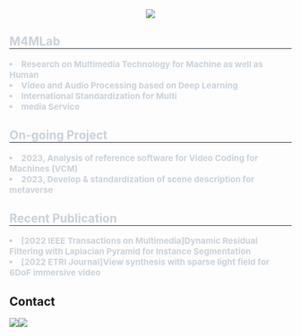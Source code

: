 <div align= "center">
    <img src="https://capsule-render.vercel.app/api?type=waving&color=0:6a9bbb,100:a69eba&height=180&text=Media%20for%20Machine%20Lab's%20Github&animation=fadeIn&fontColor=c9cdd5&fontSize=60" />
    </div>
    <div style="text-align: left;"> 
    <h2 style="border-bottom: 1px solid #21262d; color: #c9d1d9;"> M4MLab </h2>  
    <div style="font-weight: 700; font-size: 15px; text-align: left; color: #c9d1d9;"> <li> Research on Multimedia Technology for Machine as well as Human</li><li> Video and Audio Processing based on Deep Learning</li><li> International Standardization for Multi<li>media Service </div> 
        <div style="text-align: left;"> 
    <h2 style="border-bottom: 1px solid #21262d; color: #c9d1d9;"> On-going Project </h2>  
    <div style="font-weight: 700; font-size: 15px; text-align: left; color: #c9d1d9;"> <li> 2023, Analysis of reference software for Video Coding for Machines (VCM)</li><li> 2023, Develop & standardization of scene description for metaverse</li> </div> 
            <div style="text-align: left;"> 
    <h2 style="border-bottom: 1px solid #21262d; color: #c9d1d9;"> Recent Publication </h2>  
    <div style="font-weight: 700; font-size: 15px; text-align: left; color: #c9d1d9;"> <li> [2022 IEEE Transactions on Multimedia]Dynamic Residual Filtering with Laplacian Pyramid for Instance Segmentation</li><li> [2022 ETRI Journal]View synthesis with sparse light field for 6DoF immersive video</li> </div> 
    </div>
    <div style="text-align: left;">
   
        

    
## Contact 
<div style="display:flex; flex-direction:row;">
    <a href="mailto:jeongilseo@dau.ac.kr"><img src ="https://img.shields.io/badge/Gmail-EA4335.svg?&style=flat-squaare&logo=Gmail&logoColor=white"/></a>
    <a href=http://m4ml.re.kr> <img src="https://img.shields.io/badge/M4ML-336699?style=flat&logo=librarything&logoColor=cccccc&link=https://sites.google.com/donga.ac.kr/m4ml"> </a>
</div>

<br>
